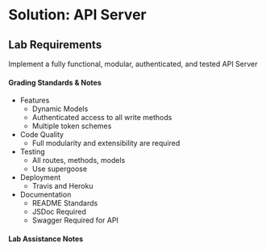 # Solution: API Server

## Lab Requirements
Implement a fully functional, modular, authenticated, and tested API Server

#### Grading Standards & Notes
  * Features
    * Dynamic Models
    * Authenticated access to all write methods
    * Multiple token schemes
  * Code Quality
    * Full modularity and extensibility are required
  * Testing
    * All routes, methods, models
    * Use supergoose
  * Deployment
    * Travis and Heroku
  * Documentation
    * README Standards
    * JSDoc Required
    * Swagger Required for API

#### Lab Assistance Notes
